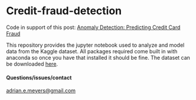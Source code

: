 # Credit-fraud-detection

Code in support of this post: [Anomaly Detection: Predicting Credit Card Fraud](https://dailydatablog.wordpress.com/2017/10/05/blog-post-title-2/)


This repository provides the jupyter notebook used to analyze and model data from the Kaggle [](https://www.kaggle.com/dalpozz/creditcardfraud) dataset. All packages required come built in with anaconda so once you have that installed it should be fine. The dataset can be downloaded [here](https://www.kaggle.com/dalpozz/creditcardfraud/data).

#### Questions/issues/contact
<adrian.e.meyers@gmail.com>
